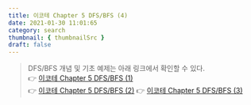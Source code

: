 ```yaml
---
title: 이코테 Chapter 5 DFS/BFS (4)
date: 2021-01-30 11:01:65
category: search
thumbnail: { thumbnailSrc }
draft: false
---
```


> DFS/BFS 개념 및 기초 예제는 아래 링크에서 확인할 수 있다.  
> 👉 [이코테 Chapter 5 DFS/BFS (1)](https://janeljs.github.io/search/dfs-bfs-basic/)  
> 👉 [이코테 Chapter 5 DFS/BFS (2)](https://janeljs.github.io/search/dfs-bfs-basic-2/)
> 👉 [이코테 Chapter 5 DFS/BFS (3)](https://janeljs.github.io/search/dfs-bfs-basic-3/)
